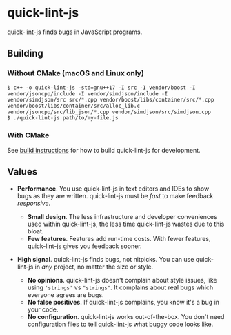 # quick-lint-js

quick-lint-js finds bugs in JavaScript programs.

## Building

### Without CMake (macOS and Linux only)

    $ c++ -o quick-lint-js -std=gnu++17 -I src -I vendor/boost -I vendor/jsoncpp/include -I vendor/simdjson/include -I vendor/simdjson/src src/*.cpp vendor/boost/libs/container/src/*.cpp vendor/boost/libs/container/src/alloc_lib.c vendor/jsoncpp/src/lib_json/*.cpp vendor/simdjson/src/simdjson.cpp
    $ ./quick-lint-js path/to/my-file.js

### With CMake

See [build instructions](docs/BUILDING.md) for how to build quick-lint-js for
development.

## Values

* **Performance**. You use quick-lint-js in text editors and IDEs to show bugs
  as they are written. quick-lint-js must be *fast* to make feedback *responsive*.
  * **Small design**. The less infrastructure and developer conveniences used
    within quick-lint-js, the less time quick-lint-js wastes due to this bloat.
  * **Few features**. Features add run-time costs. With fewer features,
    quick-lint-js gives you feedback sooner.

* **High signal**. quick-lint-js finds bugs, not nitpicks. You can use
  quick-lint-js in *any* project, no matter the size or style.
  * **No opinions**. quick-lint-js doesn't complain about style issues, like
    using `'strings'` vs `"strings"`. It complains about real bugs which
    everyone agrees are bugs.
  * **No false positives**. If quick-lint-js complains, you know it's a bug in
    your code.
  * **No configuration**. quick-lint-js works out-of-the-box. You don't need
    configuration files to tell quick-lint-js what buggy code looks like.
